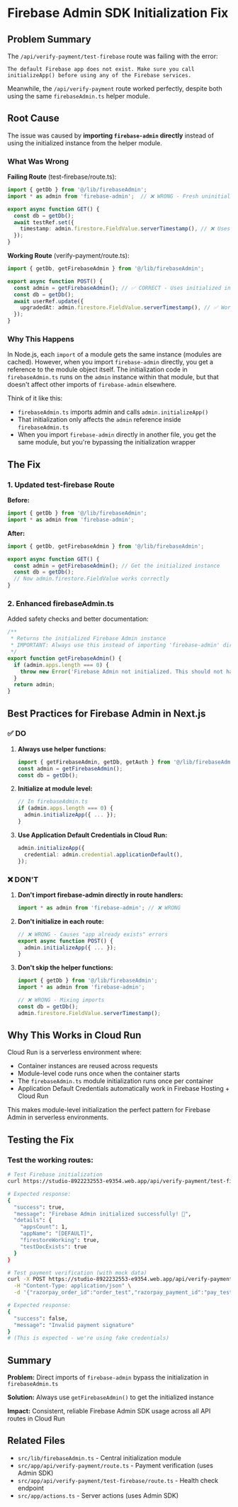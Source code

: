 # Firebase Admin SDK Initialization Fix

## Problem Summary

The `/api/verify-payment/test-firebase` route was failing with the error:
```
The default Firebase app does not exist. Make sure you call initializeApp() before using any of the Firebase services.
```

Meanwhile, the `/api/verify-payment` route worked perfectly, despite both using the same `firebaseAdmin.ts` helper module.

## Root Cause

The issue was caused by **importing `firebase-admin` directly** instead of using the initialized instance from the helper module.

### What Was Wrong

**Failing Route** (test-firebase/route.ts):
```typescript
import { getDb } from '@/lib/firebaseAdmin';
import * as admin from 'firebase-admin';  // ❌ WRONG - Fresh uninitialized instance

export async function GET() {
  const db = getDb();
  await testRef.set({
    timestamp: admin.firestore.FieldValue.serverTimestamp(), // ❌ Uses wrong admin
  });
}
```

**Working Route** (verify-payment/route.ts):
```typescript
import { getDb, getFirebaseAdmin } from '@/lib/firebaseAdmin';

export async function POST() {
  const admin = getFirebaseAdmin(); // ✅ CORRECT - Uses initialized instance
  const db = getDb();
  await userRef.update({
    upgradedAt: admin.firestore.FieldValue.serverTimestamp(), // ✅ Works
  });
}
```

### Why This Happens

In Node.js, each `import` of a module gets the same instance (modules are cached). However, when you import `firebase-admin` directly, you get a reference to the module object itself. The initialization code in `firebaseAdmin.ts` runs on the `admin` instance within that module, but that doesn't affect other imports of `firebase-admin` elsewhere.

Think of it like this:
- `firebaseAdmin.ts` imports admin and calls `admin.initializeApp()`
- That initialization only affects the `admin` reference inside `firebaseAdmin.ts`
- When you import `firebase-admin` directly in another file, you get the same module, but you're bypassing the initialization wrapper

## The Fix

### 1. Updated test-firebase Route

**Before:**
```typescript
import { getDb } from '@/lib/firebaseAdmin';
import * as admin from 'firebase-admin';
```

**After:**
```typescript
import { getDb, getFirebaseAdmin } from '@/lib/firebaseAdmin';

export async function GET() {
  const admin = getFirebaseAdmin(); // Get the initialized instance
  const db = getDb();
  // Now admin.firestore.FieldValue works correctly
}
```

### 2. Enhanced firebaseAdmin.ts

Added safety checks and better documentation:

```typescript
/**
 * Returns the initialized Firebase Admin instance
 * IMPORTANT: Always use this instead of importing 'firebase-admin' directly
 */
export function getFirebaseAdmin() {
  if (admin.apps.length === 0) {
    throw new Error('Firebase Admin not initialized. This should not happen.');
  }
  return admin;
}
```

## Best Practices for Firebase Admin in Next.js

### ✅ DO

1. **Always use helper functions:**
   ```typescript
   import { getFirebaseAdmin, getDb, getAuth } from '@/lib/firebaseAdmin';
   const admin = getFirebaseAdmin();
   const db = getDb();
   ```

2. **Initialize at module level:**
   ```typescript
   // In firebaseAdmin.ts
   if (admin.apps.length === 0) {
     admin.initializeApp({ ... });
   }
   ```

3. **Use Application Default Credentials in Cloud Run:**
   ```typescript
   admin.initializeApp({
     credential: admin.credential.applicationDefault(),
   });
   ```

### ❌ DON'T

1. **Don't import firebase-admin directly in route handlers:**
   ```typescript
   import * as admin from 'firebase-admin'; // ❌ WRONG
   ```

2. **Don't initialize in each route:**
   ```typescript
   // ❌ WRONG - Causes "app already exists" errors
   export async function POST() {
     admin.initializeApp({ ... });
   }
   ```

3. **Don't skip the helper functions:**
   ```typescript
   import { getDb } from '@/lib/firebaseAdmin';
   import * as admin from 'firebase-admin';

   // ❌ WRONG - Mixing imports
   const db = getDb();
   admin.firestore.FieldValue.serverTimestamp();
   ```

## Why This Works in Cloud Run

Cloud Run is a serverless environment where:
- Container instances are reused across requests
- Module-level code runs once when the container starts
- The `firebaseAdmin.ts` module initialization runs once per container
- Application Default Credentials automatically work in Firebase Hosting + Cloud Run

This makes module-level initialization the perfect pattern for Firebase Admin in serverless environments.

## Testing the Fix

### Test the working routes:

```bash
# Test Firebase initialization
curl https://studio-8922232553-e9354.web.app/api/verify-payment/test-firebase

# Expected response:
{
  "success": true,
  "message": "Firebase Admin initialized successfully! 🎉",
  "details": {
    "appsCount": 1,
    "appName": "[DEFAULT]",
    "firestoreWorking": true,
    "testDocExists": true
  }
}

# Test payment verification (with mock data)
curl -X POST https://studio-8922232553-e9354.web.app/api/verify-payment \
  -H "Content-Type: application/json" \
  -d '{"razorpay_order_id":"order_test","razorpay_payment_id":"pay_test","razorpay_signature":"fake","userId":"test"}'

# Expected response:
{
  "success": false,
  "message": "Invalid payment signature"
}
# (This is expected - we're using fake credentials)
```

## Summary

**Problem:** Direct imports of `firebase-admin` bypass the initialization in `firebaseAdmin.ts`

**Solution:** Always use `getFirebaseAdmin()` to get the initialized instance

**Impact:** Consistent, reliable Firebase Admin SDK usage across all API routes in Cloud Run

## Related Files

- `src/lib/firebaseAdmin.ts` - Central initialization module
- `src/app/api/verify-payment/route.ts` - Payment verification (uses Admin SDK)
- `src/app/api/verify-payment/test-firebase/route.ts` - Health check endpoint
- `src/app/actions.ts` - Server actions (uses Admin SDK)
